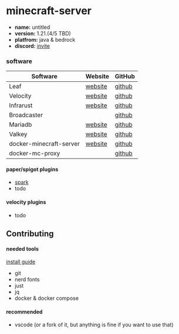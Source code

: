 # minecraft-server

- **name:** untitled
- **version:** 1.21.(4/5 TBD)
- **platfrom:** java & bedrock
- **discord:** [invite](https://discord.gg/zV7FcdJRgj)

### software

| Software                | Website                                                              | GitHub                                                   |
| ----------------------- | -------------------------------------------------------------------- | -------------------------------------------------------- |
| Leaf                    | [website](https://www.leafmc.one/)                                   | [github](https://github.com/Winds-Studio/Leaf)           |
| Velocity                | [website](https://papermc.io/software/velocity)                      | [github](https://github.com/PaperMC/Velocity)            |
| Infrarust               | [website](https://infrarust.dev/)                                    | [github](https://github.com/shadowner/infrarust)         |
| Broadcaster             |                                                                      | [github](https://github.com/MCXboxBroadcast/Broadcaster) |
| Mariadb                 | [website](https://mariadb.org/)                                      | [github](https://github.com/MariaDB/server)              |
| Valkey                  | [website](https://valkey.io/)                                        | [github](https://github.com/valkey-io/valkey)            |
| docker-minecraft-server | [website](https://docker-minecraft-server.readthedocs.io/en/latest/) | [github](github.com/itzg/docker-minecraft-server)        |
| docker-mc-proxy         |                                                                      | [github](https://github.com/itzg/docker-mc-proxy)        |

#### paper/spigot plugins

- [spark](https://spark.lucko.me/)
- todo

#### velocity plugins

- todo

## Contributing

#### needed tools

[install guide](dev/install.md)

- git
- nerd fonts
- just
- jq
- docker & docker compose

#### recommended

- vscode (or a fork of it, but anything is fine if you want to use that)
